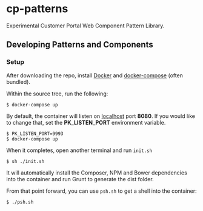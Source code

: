 # cp-patterns
Experimental Customer Portal Web Component Pattern Library.

## Developing Patterns and Components

### Setup
After downloading the repo, install [Docker](https://www.docker.com/) and [docker-compose](https://docs.docker.com/compose/install/) (often bundled).

Within the source tree, run the following:

```
$ docker-compose up
```

By default, the container will listen on [localhost](http://localhost:8080/) port **8080**. If you would like to change that, set the **PK_LISTEN_PORT** environment variable.
```
$ PK_LISTEN_PORT=9993
$ docker-compose up
```

When it completes, open another terminal and run `init.sh`

```
$ sh ./init.sh
```

It will automatically install the Composer, NPM and Bower dependencies into the container and run Grunt to generate the dist folder.

From that point forward, you can use `psh.sh` to get a shell into the container:

```
$ ./psh.sh
```